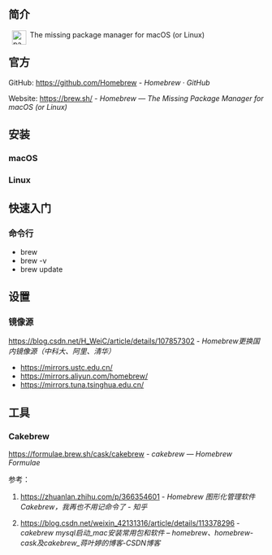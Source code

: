 ## 简介

<img src="https://brew.sh/assets/img/homebrew.svg" alt="package icon" align="left" width="28" hspace="7" vspace="0"> The missing package manager for macOS (or Linux)

## 官方

GitHub: https://github.com/Homebrew - *Homebrew · GitHub*

Website: https://brew.sh/ - *Homebrew — The Missing Package Manager for macOS (or Linux)*

## 安装

### macOS

### Linux

## 快速入门

### 命令行

- brew
- brew -v
- brew update


## 设置

### 镜像源

https://blog.csdn.net/H_WeiC/article/details/107857302 - *Homebrew更换国内镜像源（中科大、阿里、清华）*

- https://mirrors.ustc.edu.cn/
- https://mirrors.aliyun.com/homebrew/
- https://mirrors.tuna.tsinghua.edu.cn/


## 工具

### Cakebrew

https://formulae.brew.sh/cask/cakebrew - *cakebrew — Homebrew Formulae*

参考：

1. https://zhuanlan.zhihu.com/p/366354601 - *Homebrew 图形化管理软件Cakebrew，我再也不用记命令了 - 知乎*

2. https://blog.csdn.net/weixin_42131316/article/details/113378296 - *cakebrew mysql启动_mac安装常用包和软件 – homebrew、homebrew-cask及cakebrew_蒋叶婷的博客-CSDN博客*
